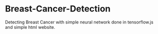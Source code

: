 # Breast-Cancer-Detection

Detecting Breast Cancer with simple neural network done in tensorflow.js and simple html website.
